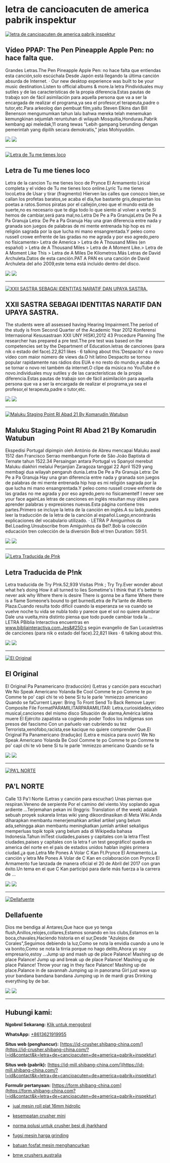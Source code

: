 # letra de cancioacuten de america pabrik inspektur

<a href="https://swt.shibang-china.com/?l=id&img&k=letra+de+cancioacuten+de+america+pabrik+inspektur" target="_blank">![letra de cancioacuten de america pabrik inspektur](http://static.shibang-china.com/all-800x300/1248.jpg)</a>

## V&#237;deo PPAP: The Pen Pineapple Apple Pen: no hace falta que.
Grandes Letras.The Pen Pineapple Apple Pen: no hace falta que entiendas esta canci&#243;n,solo esc&#250;chala Desde Jap&#243;n est&#225; llegando la &#250;ltima canci&#243;n absurda de Internet.&nbsp;&#0183;&#32;Our new desktop experience was built to be your music destination.Listen to official albums &amp; more.la letra Pindividuales muy sutiles y de las caracter&#237;sticas de la propia diferencia.Estas pautas de trabajo son de f&#225;cil asimilaci&#243;n para aquella persona que va a ser la encargada de realizar el programa,ya sea el profesor,el terapeuta,padre o tutor,etc.Para arkeolog dan pembuat film,yaitu Steven Elkins dan Bill Benenson mengumumkan tahun lalu bahwa mereka telah menemukan kemungkinan sejumlah reruntuhan di wilayah Mosquitia,Honduras.Pabrik kembang api meledak,11 orang tewas &quot;Lebih gampang berunding dengan pemerintah yang dipilih secara demokratis,&quot; jelas Mohiyuddin.


<a href="https://whatsapp.shibangsoft.com/WhatsApp.php" target="_blank" title="WhatsApp">![](http://static.shibang-china.com/icon/whatsapp.png)</a> <a href="https://swt.shibang-china.com/?l=id&icon&k=letra+de+cancioacuten+de+america+pabrik+inspektur" target="_blank">![](http://static.shibang-china.com/icon/chat-id.png)</a>

---

<a href="https://swt.shibang-china.com/?l=id&img&k=letra+de+cancioacuten+de+america+pabrik+inspektur" target="_blank">![Letra de Tu me tienes loco](http://static.shibang-china.com/all-800x300/479.jpg)</a>

## Letra de Tu me tienes loco
Letra de la cancion Tu me tienes loco de Prynce El Armamento Lirical completa y el video de Tu me tienes loco online.Lyric Tu me tienes locoLetra de Usar y tirar (fragmento) Hierven las calles que conozco bien,se callan los profetas baratos,se acaba el d&#237;a,fue bastante gris,despiertan los poetas a ratos.Somos piratas por el callej&#243;n,creo que el mundo est&#225; de suerte,no es necesario que te diga todo lo que siento al volver a verte.Si hemos de cambiar,ser&#225; para mal,no.Letra De Pe a Pa GranujaLetra De Pe a Pa Granuja Letra: De Pe a Pa Granuja Hay una gran diferencia entre nada y granada son juegos de palabras de mi mente entrenada hip hop es mi religi&#243;n sagrada por la que lucha mi mano ensangrentada.Y peleo como russell crowe enfrente de las gradas no me agrada y por eso agredo,pero no f&#237;sicamente&gt; Letra de America &gt; Letra de A Thousand Miles (en espa&#241;ol) &gt; Letra de A Thousand Miles &gt; Letra de A Moment Like.&gt; Letra de A Moment Like This &gt; Letra de A Miles De Kilometros.M&#225;s Letras de David Archuleta.Datos de esta canci&#243;n.PAT A PAN es una canci&#243;n de David Archuleta del a&#241;o 2009,este tema est&#225; incluido dentro del disco.


<a href="https://whatsapp.shibangsoft.com/WhatsApp.php" target="_blank" title="WhatsApp">![](http://static.shibang-china.com/icon/whatsapp.png)</a> <a href="https://swt.shibang-china.com/?l=id&icon&k=letra+de+cancioacuten+de+america+pabrik+inspektur" target="_blank">![](http://static.shibang-china.com/icon/chat-id.png)</a>

---

<a href="https://swt.shibang-china.com/?l=id&img&k=letra+de+cancioacuten+de+america+pabrik+inspektur" target="_blank">![XXII SASTRA SEBAGAI IDENTITAS NARATIF DAN UPAYA SASTRA.](http://static.shibang-china.com/all-800x300/324.jpg)</a>

## XXII SASTRA SEBAGAI IDENTITAS NARATIF DAN UPAYA SASTRA.
The students were all assessed having Hearing Impairment.The period of the study is from Second Quarter of the Academic Year 2012 Konferensi Internasional Kesusastraan XXII UNY HISKI,2012 43 Procedure Planning The researcher has prepared a pre test.The pre test was based on the competencies set by the Department of Education.letras de canciones (para nik o estado del face).22,821 likes &#183; 6 talking about this.'Despacito' &#233; o novo v&#237;deo com maior n&#250;mero de views da.O hit latino Despacito se tornou popular rapidamente nas r&#225;dios dos EUA e no resto do mundo,e acaba de se tornar o novo rei tamb&#233;m da internet.O clipe da m&#250;sica no YouTube &#233; o novo.individuales muy sutiles y de las caracter&#237;sticas de la propia diferencia.Estas pautas de trabajo son de f&#225;cil asimilaci&#243;n para aquella persona que va a ser la encargada de realizar el programa,ya sea el profesor,el terapeuta,padre o tutor,etc.


<a href="https://whatsapp.shibangsoft.com/WhatsApp.php" target="_blank" title="WhatsApp">![](http://static.shibang-china.com/icon/whatsapp.png)</a> <a href="https://swt.shibang-china.com/?l=id&icon&k=letra+de+cancioacuten+de+america+pabrik+inspektur" target="_blank">![](http://static.shibang-china.com/icon/chat-id.png)</a>

---

<a href="https://swt.shibang-china.com/?l=id&img&k=letra+de+cancioacuten+de+america+pabrik+inspektur" target="_blank">![Maluku Staging Point RI Abad 21 By Komarudin Watubun](http://static.shibang-china.com/all-800x300/748.jpg)</a>

## Maluku Staging Point RI Abad 21 By Komarudin Watubun
Ekspedisi Portugal dipimpin oleh Ant&#243;nio de Abreu mencapai Maluku awal 1512 dan Francisco Serrao membangun Forte de S&#227;o Jo&#227;o Baptista di Ternate tahun 1522.34 Persaingan antara Portugal vs Spanyol merebut Maluku diakhiri melalui Perjanjian Zaragoza tanggal 22 April 1529 yang membagi dua wilayah pengaruh dunia.Letra De Pe a Pa Granuja Letra: De Pe a Pa Granuja Hay una gran diferencia entre nada y granada son juegos de palabras de mi mente entrenada hip hop es mi religi&#243;n sagrada por la que lucha mi mano ensangrentada.Y peleo como russell crowe enfrente de las gradas no me agrada y por eso agredo,pero no f&#237;sicamenteIf I never see your face againLas letras de canciones en ingl&#233;s resultan muy &#250;tiles para aprender palabras y expresiones nuevas.Esta p&#225;gina contiene tres partes.Primero se incluye la letra de la canci&#243;n en ingl&#233;s.A su lado,puedes leer la traducci&#243;n de la letra de la canci&#243;n al espa&#241;ol.Luego,encontrar&#225;s explicaciones del vocabulario utilizado.&nbsp;&#0183;&#32;LETRA P Amiguinhos da Bel.Loading.Unsubscribe from Amiguinhos da Bel?.Bob la colecci&#243;n educaci&#243;n tren colecci&#243;n de la diversi&#243;n Bob el tren Duration: 59:51.


<a href="https://whatsapp.shibangsoft.com/WhatsApp.php" target="_blank" title="WhatsApp">![](http://static.shibang-china.com/icon/whatsapp.png)</a> <a href="https://swt.shibang-china.com/?l=id&icon&k=letra+de+cancioacuten+de+america+pabrik+inspektur" target="_blank">![](http://static.shibang-china.com/icon/chat-id.png)</a>

---

<a href="https://swt.shibang-china.com/?l=id&img&k=letra+de+cancioacuten+de+america+pabrik+inspektur" target="_blank">![Letra Traducida de P!nk](http://static.shibang-china.com/all-800x300/1186.jpg)</a>

## Letra Traducida de P!nk
Letra traducida de Try P!nk.52,939 Visitas P!nk ; Try Try.Ever wonder about what he’s doing How it all turned to lies Sometime's I think that it's better to never ask why Where there is desire There is gonna be a flame Where there is a flame Someone’s bound to get burnedLetra de Pa'lante de Alberto Plaza.Cuando resulta todo dif&#237;cil cuando la esperanza se va cuando se vuelve noche tu vida se nubla todo y parece que el sol no quiere alumbrar Dale una vuelta,mira distinto piensa que todo puede cambiar toda la …LETRA PBiblia Interactiva encuentras en www.bibliainteractiva.com.Jes&#250;s seg&#250;n evangelio de San Lucasletras de canciones (para nik o estado del face).22,821 likes &#183; 6 talking about this.


<a href="https://whatsapp.shibangsoft.com/WhatsApp.php" target="_blank" title="WhatsApp">![](http://static.shibang-china.com/icon/whatsapp.png)</a> <a href="https://swt.shibang-china.com/?l=id&icon&k=letra+de+cancioacuten+de+america+pabrik+inspektur" target="_blank">![](http://static.shibang-china.com/icon/chat-id.png)</a>

---

<a href="https://swt.shibang-china.com/?l=id&img&k=letra+de+cancioacuten+de+america+pabrik+inspektur" target="_blank">![El Original](http://static.shibang-china.com/all-800x300/880.jpg)</a>

## El Original
El Original Pa Panamericano (traducci&#243;n) (Letras y canci&#243;n para escuchar) We No Speak Americano Yolanda Be Cool Comme te po Comme te po Comme te po' cap&#236; chi te v&#242; bene Si tu le parle 'mmiezzo americano Quando se faCurrent Layer: Bring To Front Send To Back Remove Layer: Composite File FormatPARAMILITARPARAMILITAR: Letra,curiosidades,v&#237;deo musical,canciones del mismo disco Situaci&#243;n de alarma,Am&#233;rica latina muere El Ej&#233;rcito zapatista va cogiendo poder Todos los ind&#237;&#173;genas son presos del fascismo Con un pa&#241;uelo van cubriendo su tez Terrorista,xen&#243;fobo,racista,ese kacique no quiere comprender Que.El Original Pa Panamericano (tradu&#231;&#227;o) (Letra e m&#250;sica para ouvir) We No Speak Americano Yolanda Be Cool Comme te po Comme te po Comme te po' cap&#236; chi te v&#242; bene Si tu le parle 'mmiezzo americano Quando se fa


<a href="https://whatsapp.shibangsoft.com/WhatsApp.php" target="_blank" title="WhatsApp">![](http://static.shibang-china.com/icon/whatsapp.png)</a> <a href="https://swt.shibang-china.com/?l=id&icon&k=letra+de+cancioacuten+de+america+pabrik+inspektur" target="_blank">![](http://static.shibang-china.com/icon/chat-id.png)</a>

---

<a href="https://swt.shibang-china.com/?l=id&img&k=letra+de+cancioacuten+de+america+pabrik+inspektur" target="_blank">![PA'L NORTE](http://static.shibang-china.com/all-800x300/745.jpg)</a>

## PA'L NORTE
Calle 13 Pa'l Norte (Letras y canci&#243;n para escuchar) Unas piernas que respiran.Veneno de serpiente Por el camino del viento.Voy soplando agua ardiente …Terjemahan pekan ini (Inggris: Translation of the week) adalah sebuah proyek sukarela lintas wiki yang dikoordinasikan di Meta Wiki.Anda diharapkan membantu menerjemahkan artikel artikel yang belum ada,sehingga akan membantu meningkatkan jumlah artikel sekaligus memperluas topik topik yang belum ada di Wikipedia bahasa Indonesia.Tahun iniTest ciudades,paises y capitales con la letra fTest ciudades,paises y capitales con la letra f un test geogr&#225;fico! queda en america del norte en el pa&#237;s de estados unidos hablan ingl&#233;s primera ciudad.&#191;a que.Letra Me Pones A Volar C Kan Ft.Prynce El Armamento.La canci&#243;n y letra Me Pones A Volar de C Kan en colaboraci&#243;n con Prynce El Armamento fue lanzada de manera oficial el 20 de Abril del 2017 con gran &#233;xito.Un tema en el que C Kan particip&#243; para darle m&#225;s fuerza a la carrera de …


<a href="https://whatsapp.shibangsoft.com/WhatsApp.php" target="_blank" title="WhatsApp">![](http://static.shibang-china.com/icon/whatsapp.png)</a> <a href="https://swt.shibang-china.com/?l=id&icon&k=letra+de+cancioacuten+de+america+pabrik+inspektur" target="_blank">![](http://static.shibang-china.com/icon/chat-id.png)</a>

---

<a href="https://swt.shibang-china.com/?l=id&img&k=letra+de+cancioacuten+de+america+pabrik+inspektur" target="_blank">![Dellafuente](http://static.shibang-china.com/all-800x300/1229.jpg)</a>

## Dellafuente
Dios me bendiga al Antares,Que hace que yo tenga flush,Anillos,relojes,collares,Estamos sonando en los clubs,Estamos en la boca,chavales,Haciendo historia en el sur,Desde &quot;Azulejos de Corales&quot;,Seguimos debiendo la luz,Como se nota la envidia cuando a uno le va bonito,Como se nota la tirria porque no hago delito,Ahora yo soy empresario,estoy …Jump up and mash up de place Palance! Mashing up de place Palance! Jump up and break up de place Palance! Mashing up de place Palance! Throw your rag in they face Palance! Mashing up de place.Palance in de savannah Jumping up in panorama Girl just wave up your bandana bandana bandana Jumping up in de mardi gras Drinking everything by de bar.

<a href="https://whatsapp.shibangsoft.com/WhatsApp.php" target="_blank" title="WhatsApp">![](http://static.shibang-china.com/icon/whatsapp.png)</a> <a href="https://swt.shibang-china.com/?l=id&icon&k=letra+de+cancioacuten+de+america+pabrik+inspektur" target="_blank">![](http://static.shibang-china.com/icon/chat-id.png)</a>

---
## Hubungi kami:

**Ngobrol Sekarang:** [Klik untuk mengobrol](https://swt.shibang-china.com?l=id&contact&k=letra+de+cancioacuten+de+america+pabrik+inspektur)

**WhatsApp:**  [+8613621919955](https://whatsapp.shibangsoft.com/WhatsApp.php)

**Situs web (penghancur):** [https://id-crusher.shibang-china.com/](https://id-crusher.shibang-china.com/?l=id&contact&k=letra+de+cancioacuten+de+america+pabrik+inspektur)

**Situs web (pabrik):** [https://id-mill.shibang-china.com/](https://id-mill.shibang-china.com/?l=id&contact&k=letra+de+cancioacuten+de+america+pabrik+inspektur)

**Formulir pertanyaan:** [https://form.shibang-china.com](https://form.shibang-china.com?l=id&contact&k=letra+de+cancioacuten+de+america+pabrik+inspektur)

* [jual mesin roll plat 16mm hidrolic](../41/jual%20mesin%20roll%20plat%2016mm%20hidrolic.md)

* [kesempatan crusher mini](../49/kesempatan%20crusher%20mini.md)

* [norma polusi untuk crusher besi di jharkhand](../50/norma%20polusi%20untuk%20crusher%20besi%20di%20jharkhand.md)

* [fugsi mesin harga grinding](../46/fugsi%20mesin%20harga%20grinding.md)

* [batuan fosfat mesin menghancurkan](../46/batuan%20fosfat%20mesin%20menghancurkan.md)

* [bmw crushers australia](../48/bmw%20crushers%20australia.md)